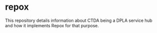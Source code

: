 # repox
This repository details information about CTDA being a DPLA service hub and how it implements Repox for that purpose.
